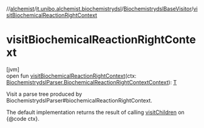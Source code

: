 //[alchemist](../../../index.md)/[it.unibo.alchemist.biochemistrydsl](../index.md)/[BiochemistrydslBaseVisitor](index.md)/[visitBiochemicalReactionRightContext](visit-biochemical-reaction-right-context.md)

# visitBiochemicalReactionRightContext

[jvm]\
open fun [visitBiochemicalReactionRightContext](visit-biochemical-reaction-right-context.md)(ctx: [BiochemistrydslParser.BiochemicalReactionRightContextContext](../-biochemistrydsl-parser/-biochemical-reaction-right-context-context/index.md)): [T](../../it.unibo.alchemist.model.implementations.conditions/-generic-molecule-present/index.md)

Visit a parse tree produced by BiochemistrydslParser#biochemicalReactionRightContext. 

The default implementation returns the result of calling [visitChildren](index.md#668592954%2FFunctions%2F-267951372) on {@code ctx}.

